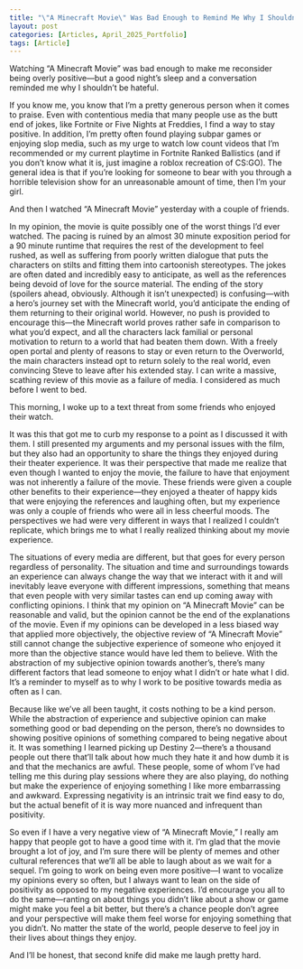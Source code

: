 ```yaml
---
title: "\"A Minecraft Movie\" Was Bad Enough to Remind Me Why I Shouldn't Be Mean"
layout: post
categories: [Articles, April_2025_Portfolio]
tags: [Article]
---
```


Watching “A Minecraft Movie” was bad enough to make me reconsider being overly positive—but a good night’s sleep and a conversation reminded me why I shouldn’t be hateful.

If you know me, you know that I’m a pretty generous person when it comes to praise. Even with contentious media that many people use as the butt end of jokes, like Fortnite or Five Nights at Freddies, I find a way to stay positive. In addition, I’m pretty often found playing subpar games or enjoying slop media, such as my urge to watch low count videos that I’m recommended or my current playtime in Fortnite Ranked Ballistics (and if you don’t know what it is, just imagine a roblox recreation of CS:GO). The general idea is that if you’re looking for someone to bear with you through a horrible television show for an unreasonable amount of time, then I’m your girl.

And then I watched “A Minecraft Movie” yesterday with a couple of friends.

In my opinion, the movie is quite possibly one of the worst things I’d ever watched. The pacing is ruined by an almost 30 minute exposition period for a 90 minute runtime that requires the rest of the development to feel rushed, as well as suffering from poorly written dialogue that puts the characters on stilts and fitting them into cartoonish stereotypes. The jokes are often dated and incredibly easy to anticipate, as well as the references being devoid of love for the source material. The ending of the story (spoilers ahead, obviously. Although it isn’t unexpected) is confusing—with a hero’s journey set with the Minecraft world, you’d anticipate the ending of them returning to their original world. However, no push is provided to encourage this—the Minecraft world proves rather safe in comparison to what you’d expect, and all the characters lack familial or personal motivation to return to a world that had beaten them down. With a freely open portal and plenty of reasons to stay or even return to the Overworld, the main characters instead opt to return solely to the real world, even convincing Steve to leave after his extended stay. I can write a massive, scathing review of this movie as a failure of media. I considered as much before I went to bed.

This morning, I woke up to a text threat from some friends who enjoyed their watch.

It was this that got me to curb my response to a point as I discussed it with them. I still presented my arguments and my personal issues with the film, but they also had an opportunity to share the things they enjoyed during their theater experience. It was their perspective that made me realize that even though I wanted to enjoy the movie, the failure to have that enjoyment was not inherently a failure of the movie. These friends were given a couple other benefits to their experience—they enjoyed a theater of happy kids that were enjoying the references and laughing often, but my experience was only a couple of friends who were all in less cheerful moods. The perspectives we had were very different in ways that I realized I couldn’t replicate, which brings me to what I really realized thinking about my movie experience.

The situations of every media are different, but that goes for every person regardless of personality. The situation and time and surroundings towards an experience can always change the way that we interact with it and will inevitably leave everyone with different impressions, something that means that even people with very similar tastes can end up coming away with conflicting opinions. I think that my opinion on “A Minecraft Movie” can be reasonable and valid, but the opinion cannot be the end of the explanations of the movie. Even if my opinions can be developed in a less biased way that applied more objectively, the objective review of “A Minecraft Movie” still cannot change the subjective experience of someone who enjoyed it more than the objective stance would have led them to believe. With the abstraction of my subjective opinion towards another’s, there’s many different factors that lead someone to enjoy what I didn’t or hate what I did. It’s a reminder to myself as to why I work to be positive towards media as often as I can.

Because like we’ve all been taught, it costs nothing to be a kind person. While the abstraction of experience and subjective opinion can make something good or bad depending on the person, there’s no downsides to showing positive opinions of something compared to being negative about it. It was something I learned picking up Destiny 2—there’s a thousand people out there that’ll talk about how much they hate it and how dumb it is and that the mechanics are awful. These people, some of whom I’ve had telling me this during play sessions where they are also playing, do nothing but make the experience of enjoying something I like more embarrassing and awkward. Expressing negativity is an intrinsic trait we find easy to do, but the actual benefit of it is way more nuanced and infrequent than positivity.

So even if I have a very negative view of “A Minecraft Movie,” I really am happy that people got to have a good time with it. I’m glad that the movie brought a lot of joy, and I’m sure there will be plenty of memes and other cultural references that we’ll all be able to laugh about as we wait for a sequel. I’m going to work on being even more positive—I want to vocalize my opinions every so often, but I always want to lean on the side of positivity as opposed to my negative experiences. I’d encourage you all to do the same—ranting on about things you didn’t like about a show or game might make you feel a bit better, but there’s a chance people don’t agree and your perspective will make them feel worse for enjoying something that you didn’t. No matter the state of the world, people deserve to feel joy in their lives about things they enjoy.

And I’ll be honest, that second knife did make me laugh pretty hard.



